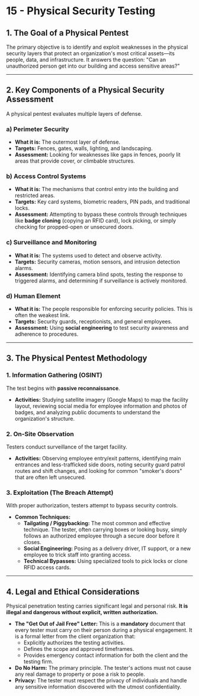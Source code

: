 # 15 - Physical Security Testing

## 1. The Goal of a Physical Pentest

The primary objective is to identify and exploit weaknesses in the physical security layers that protect an organization's most critical assets—its people, data, and infrastructure. It answers the question: "Can an unauthorized person get into our building and access sensitive areas?"

---

## 2. Key Components of a Physical Security Assessment

A physical pentest evaluates multiple layers of defense.

### a) Perimeter Security
*   **What it is:** The outermost layer of defense.
*   **Targets:** Fences, gates, walls, lighting, and landscaping.
*   **Assessment:** Looking for weaknesses like gaps in fences, poorly lit areas that provide cover, or climbable structures.

### b) Access Control Systems
*   **What it is:** The mechanisms that control entry into the building and restricted areas.
*   **Targets:** Key card systems, biometric readers, PIN pads, and traditional locks.
*   **Assessment:** Attempting to bypass these controls through techniques like **badge cloning** (copying an RFID card), lock picking, or simply checking for propped-open or unsecured doors.

### c) Surveillance and Monitoring
*   **What it is:** The systems used to detect and observe activity.
*   **Targets:** Security cameras, motion sensors, and intrusion detection alarms.
*   **Assessment:** Identifying camera blind spots, testing the response to triggered alarms, and determining if surveillance is actively monitored.

### d) Human Element
*   **What it is:** The people responsible for enforcing security policies. This is often the weakest link.
*   **Targets:** Security guards, receptionists, and general employees.
*   **Assessment:** Using **social engineering** to test security awareness and adherence to procedures.

---

## 3. The Physical Pentest Methodology

### 1. Information Gathering (OSINT)
The test begins with **passive reconnaissance**.
*   **Activities:** Studying satellite imagery (Google Maps) to map the facility layout, reviewing social media for employee information and photos of badges, and analyzing public documents to understand the organization's structure.

### 2. On-Site Observation
Testers conduct surveillance of the target facility.
*   **Activities:** Observing employee entry/exit patterns, identifying main entrances and less-trafficked side doors, noting security guard patrol routes and shift changes, and looking for common "smoker's doors" that are often left unsecured.

### 3. Exploitation (The Breach Attempt)
With proper authorization, testers attempt to bypass security controls.
*   **Common Techniques:**
    *   **Tailgating / Piggybacking:** The most common and effective technique. The tester, often carrying boxes or looking busy, simply follows an authorized employee through a secure door before it closes.
    *   **Social Engineering:** Posing as a delivery driver, IT support, or a new employee to trick staff into granting access.
    *   **Technical Bypasses:** Using specialized tools to pick locks or clone RFID access cards.

---

## 4. Legal and Ethical Considerations

Physical penetration testing carries significant legal and personal risk. **It is illegal and dangerous without explicit, written authorization.**

*   **The "Get Out of Jail Free" Letter:** This is a **mandatory** document that every tester must carry on their person during a physical engagement. It is a formal letter from the client organization that:
    *   Explicitly authorizes the testing activities.
    *   Defines the scope and approved timeframes.
    *   Provides emergency contact information for both the client and the testing firm.
*   **Do No Harm:** The primary principle. The tester's actions must not cause any real damage to property or pose a risk to people.
*   **Privacy:** The tester must respect the privacy of individuals and handle any sensitive information discovered with the utmost confidentiality.
